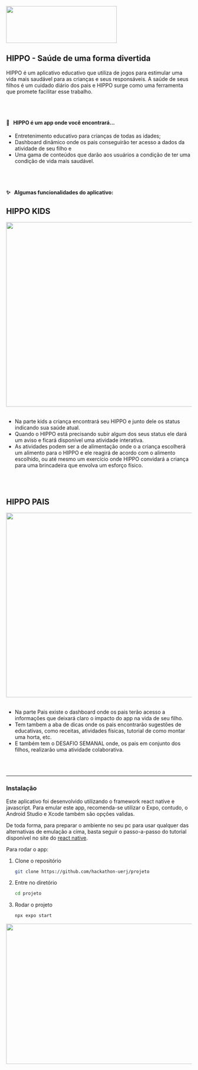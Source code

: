 <img align="Center" src="https://i.ibb.co/KLrsPZC/Title-of-Presentation.png" height=100px width=300px>

## HIPPO - Saúde de uma forma divertida

HIPPO é um aplicativo educativo que utiliza de jogos para estimular uma vida mais saudável para as crianças e seus responsáveis. A saúde de seus filhos é um cuidado diário dos pais e HIPPO surge como uma ferramenta que promete facilitar esse trabalho. 

<br>
<br>

#### 🌟 &nbsp; HIPPO é um app onde você encontrará…

- Entretenimento educativo para crianças de todas as idades;
- Dashboard dinâmico onde os pais conseguirão ter acesso a dados da atividade de seu filho e
- Uma gama de conteúdos que darão aos usuários a condição de ter uma condição de vida mais saudável.

<br>
<br>

#### ✨ &nbsp; Algumas funcionalidades do aplicativo:

## HIPPO KIDS

<img align="center" src="https://i.ibb.co/cr2bXJf/HIPPO-V2-TELA-KIDS.jpg" height=500px width=640px>

<br>
<br>

- Na parte kids a criança encontrará seu HIPPO e junto dele os status indicando sua saúde atual.
- Quando o HIPPO está precisando subir algum dos seus status ele dará um aviso e ficará disponível uma atividade interativa.
- As atividades podem ser a de alimentação onde o a criança escolherá um alimento para o HIPPO e ele reagirá de acordo com o alimento escolhido, ou até mesmo um exercício onde HIPPO convidará a criança para uma brincadeira que envolva um esforço físico.

<br>
<br>

## HIPPO PAIS

<img align="center" src="https://i.ibb.co/s9z12T6/HIPPO-TELA-PAIS.jpg" height=500px width=640px>

<br>
<br>

- Na parte Pais existe o dashboard onde os pais terão acesso a informações que deixará claro o impacto do app na vida de seu filho.
- Tem tambem a aba de dicas onde os pais encontrarão sugestões de educativas, como receitas, atividades físicas, tutorial de como montar uma horta, etc.
- E também tem o DESAFIO SEMANAL onde, os pais em conjunto dos filhos, realizarão uma atividade colaborativa. 



<br>
<br>
<hr>

### Instalação

Este aplicativo foi desenvolvido utilizando o framework react native e javascript.
Para emular este app, recomenda-se utilizar o Expo, contudo, o Android Studio e Xcode também são opções validas.

De toda forma, para preparar o ambiente no seu pc para usar qualquer das alternativas de emulação a cima, basta seguir o passo-a-passo do tutorial disponível no site do [react native](https://reactnative.dev/docs/environment-setup).

Para rodar o app:

1. Clone o repositório
   ```sh
   git clone https://github.com/hackathon-uerj/projeto
   ```
2. Entre no diretório
   ```sh
   cd projeto
   ```
3. Rodar o projeto
   ```sh
   npx expo start  
   ```
<img align="right" src="https://i.ibb.co/55019JY/10-Thank-You.jpg" height=380px width=640px>

